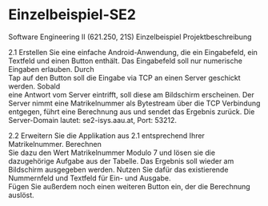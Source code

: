 # Einzelbeispiel-SE2
Software Engineering II (621.250, 21S) Einzelbeispiel Projektbeschreibung

2.1
Erstellen Sie	eine	einfache	Android-Anwendung, die	ein	Eingabefeld,	ein	Textfeld	und	
einen	Button	enthält.	Das	Eingabefeld	soll	nur	numerische	Eingaben	erlauben.	Durch	
Tap	auf	den	Button	soll	die	Eingabe	via	TCP	an	einen	Server	geschickt	werden.	Sobald	
eine	Antwort	vom	Server	eintrifft,	soll	diese	am	Bildschirm	erscheinen.	
Der	Server	nimmt	eine	Matrikelnummer	als	Bytestream	über	die	TCP	Verbindung	
entgegen,	führt	eine	Berechnung	aus	und	sendet	das	Ergebnis	zurück.
Die	Server-Domain	lautet:	se2-isys.aau.at,	Port: 53212.	

2.2
Erweitern	Sie	die	Applikation	aus	2.1	entsprechend	Ihrer	Matrikelnummer.	Berechnen	
Sie dazu	den	Wert	Matrikelnummer	Modulo	7 und	lösen	sie	die	dazugehörige	Aufgabe	
aus	der	Tabelle.	Das	Ergebnis	soll	wieder	am	Bildschirm	ausgegeben	werden.
Nutzen	Sie	dafür	das	existierende	Nummernfeld und	Textfeld	für	Ein- und	Ausgabe.	
Fügen	Sie	außerdem	noch	einen	weiteren	Button	ein,	der	die	Berechnung	auslöst.	
